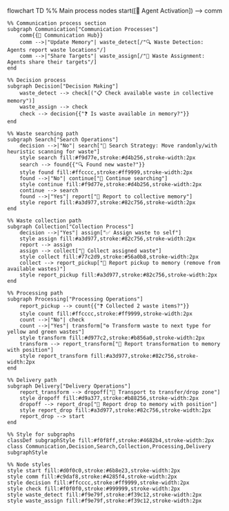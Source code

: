 flowchart TD
    %% Main process nodes
    start([🤖 Agent Activation]) --> comm
    
    %% Communication process section
    subgraph Communication["Communication Processes"]
        comm{{📡 Communication Hub}}
        comm -->|"Update Memory"| waste_detect[/"🔍 Waste Detection: Agents report waste locations"/]
        comm -->|"Share Targets"| waste_assign[/"🎯 Waste Assignment: Agents share their targets"/]
    end
    
    %% Decision process
    subgraph Decision["Decision Making"]
        waste_detect --> check[("📋 Check available waste in collective memory")]
        waste_assign --> check
        check --> decision{{"❓ Is waste available in memory?"}}
    end
    
    %% Waste searching path
    subgraph Search["Search Operations"]
        decision -->|"No"| search["🔎 Search Strategy: Move randomly/with heuristic scanning for waste"] 
        style search fill:#f9d77e,stroke:#d4b256,stroke-width:2px
        search --> found{{"🔍 Found new waste?"}}
        style found fill:#ffcccc,stroke:#ff9999,stroke-width:2px
        found -->|"No"| continue["🔄 Continue searching"]
        style continue fill:#f9d77e,stroke:#d4b256,stroke-width:2px
        continue --> search
        found -->|"Yes"| report["📢 Report to collective memory"]
        style report fill:#a3d977,stroke:#82c756,stroke-width:2px
    end
    
    %% Waste collection path
    subgraph Collection["Collection Process"]
        decision -->|"Yes"| assign["✅ Assign waste to self"]
        style assign fill:#a3d977,stroke:#82c756,stroke-width:2px
        report --> assign
        assign --> collect["🔄 Collect assigned waste"]
        style collect fill:#77c2d9,stroke:#56a0b8,stroke-width:2px
        collect --> report_pickup["📢 Report pickup to memory (remove from available wastes)"]
        style report_pickup fill:#a3d977,stroke:#82c756,stroke-width:2px
    end
    
    %% Processing path
    subgraph Processing["Processing Operations"]
        report_pickup --> count{{"❓ Collected 2 waste items?"}}
        style count fill:#ffcccc,stroke:#ff9999,stroke-width:2px
        count -->|"No"| check
        count -->|"Yes"| transform["⚙️ Transform waste to next type for yellow and green wastes"]
        style transform fill:#d977c2,stroke:#b856a0,stroke-width:2px
        transform --> report_transform["📢 Report transformation to memory with position"]
        style report_transform fill:#a3d977,stroke:#82c756,stroke-width:2px
    end
    
    %% Delivery path
    subgraph Delivery["Delivery Operations"]
        report_transform --> dropoff["🚚 Transport to transfer/drop zone"]
        style dropoff fill:#d9a377,stroke:#b88256,stroke-width:2px
        dropoff --> report_drop["📢 Report drop to memory with position"]
        style report_drop fill:#a3d977,stroke:#82c756,stroke-width:2px
        report_drop --> start
    end
    
    %% Style for subgraphs
    classDef subgraphStyle fill:#f0f8ff,stroke:#4682b4,stroke-width:2px
    class Communication,Decision,Search,Collection,Processing,Delivery subgraphStyle
    
    %% Node styles
    style start fill:#d0f0c0,stroke:#6b8e23,stroke-width:2px
    style comm fill:#c9daf8,stroke:#4285f4,stroke-width:2px
    style decision fill:#ffcccc,stroke:#ff9999,stroke-width:2px
    style check fill:#f0f0f0,stroke:#999999,stroke-width:2px
    style waste_detect fill:#f9e79f,stroke:#f39c12,stroke-width:2px
    style waste_assign fill:#f9e79f,stroke:#f39c12,stroke-width:2px